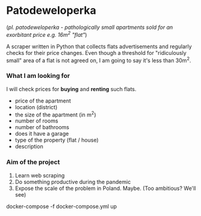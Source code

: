 # Patodeweloperka

(_pl. patodeweloperka - pathologically small apartments sold for an exorbitant 
price e.g. 16m<sup>2</sup> "flat"_)  

A scraper written in Python that collects flats advertisements and regularly 
checks for their price changes. Even though a threshold for 
"ridiculously small" area of a flat is not agreed on, I am going to say it's
less than 30m<sup>2</sup>.



### What I am looking for

I will check prices for **buying** and **renting** such flats.

- price of the apartment
- location (district)
- the size of the apartment (in m<sup>2</sup>)
- number of rooms
- number of bathrooms
- does it have a garage
- type of the property (flat / house)
- description

### Aim of the project
1. Learn web scraping
2. Do something productive during the pandemic
3. Expose the scale of the problem in Poland. Maybe. (Too ambitious? We'll see)

docker-compose -f docker-compose.yml up  